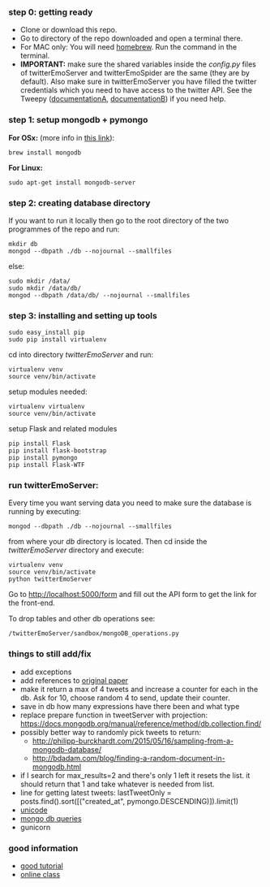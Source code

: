 ### step 0: getting ready
* Clone or download this repo.
* Go to directory of the repo downloaded and open a terminal there.
* For MAC only: You will need [homebrew](http://brew.sh/). Run the command in the terminal.
* __IMPORTANT:__ make sure the shared variables inside the _config.py_ files of twitterEmoServer and twitterEmoSpider are the same (they are by default). Also make sure in twitterEmoServer you have filled the twitter credentials which you need to have access to the twitter API. See the Tweepy ([documentationA](http://www.tweepy.org/), [documentationB](https://github.com/tweepy/tweepy)) if you need help.

### step 1: setup mongodb + pymongo
__For OSx:__ (more info in [this link](https://docs.mongodb.org/manual/tutorial/install-mongodb-on-os-x/)):
```
brew install mongodb
```
__For Linux:__
```
sudo apt-get install mongodb-server
```

### step 2: creating database directory
If you want to run it locally then go to the root directory of the two programmes of the repo and run:
```
mkdir db
mongod --dbpath ./db --nojournal --smallfiles
```
else:
```
sudo mkdir /data/
sudo mkdir /data/db/
mongod --dbpath /data/db/ --nojournal --smallfiles
```

### step 3: installing and setting up tools
```
sudo easy_install pip
sudo pip install virtualenv
```
cd into directory _twitterEmoServer_ and run:
```
virtualenv venv
source venv/bin/activate
```
setup modules needed:
```
virtualenv virtualenv
source venv/bin/activate
```
setup Flask and related modules
```
pip install Flask
pip install flask-bootstrap
pip install pymongo
pip install Flask-WTF
```

### run twitterEmoServer:
Every time you want serving data you need to make sure the database is running by executing:
```
mongod --dbpath ./db --nojournal --smallfiles
```
from where your _db_ directory is located. Then cd inside the _twitterEmoServer_ directory and execute:
```
virtualenv venv
source venv/bin/activate
python twitterEmoServer
```
Go to [http://localhost:5000/form](http://localhost:5000/form) and fill out the API form to get the link for the front-end.

To drop tables and other db operations see:
```
/twitterEmoServer/sandbox/mongoDB_operations.py
```

### things to still add/fix
* add exceptions
* add references to [original paper](https://github.com/cjhutto/vaderSentiment)
* make it return a max of 4 tweets and increase a counter for each in the db. Ask for 10, choose random 4 to send, update their counter.
* save in db how many expressions have there been and what type
* replace prepare function in tweetServer with projection: https://docs.mongodb.org/manual/reference/method/db.collection.find/
* possibly better way to randomly pick tweets to return:
  * http://philipp-burckhardt.com/2015/05/16/sampling-from-a-mongodb-database/
  * http://bdadam.com/blog/finding-a-random-document-in-mongodb.html
* if I search for max_results=2 and there's only 1 left it resets the list. it should return that 1 and take whatever is needed from list.
* line for getting latest tweets: lastTweetOnly = posts.find().sort([("created_at", pymongo.DESCENDING)]).limit(1)
* [unicode](https://docs.python.org/2/howto/unicode.html)
* [mongo db queries](https://docs.mongodb.org/manual/reference/operator/query/)
* gunicorn

### good information
* [good tutorial](http://altons.github.io/python/2013/01/21/gentle-introduction-to-mongodb-using-pymongo/)
* [online class](https://university.mongodb.com/courses/M101P/about)
